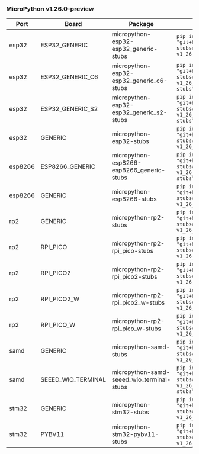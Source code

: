 
### MicroPython v1.26.0-preview

| Port | Board | Package | pip install |
|------|-------|---------| ------------|
| esp32 | ESP32_GENERIC | micropython-esp32-esp32_generic-stubs | `pip install "git+https://github.com/Josverl/micropython-stubs#subdirectory=publish/micropython-v1_26_0_preview-esp32-esp32_generic-stubs"`
| esp32 | ESP32_GENERIC_C6 | micropython-esp32-esp32_generic_c6-stubs | `pip install "git+https://github.com/Josverl/micropython-stubs#subdirectory=publish/micropython-v1_26_0_preview-esp32-esp32_generic_c6-stubs"`
| esp32 | ESP32_GENERIC_S2 | micropython-esp32-esp32_generic_s2-stubs | `pip install "git+https://github.com/Josverl/micropython-stubs#subdirectory=publish/micropython-v1_26_0_preview-esp32-esp32_generic_s2-stubs"`
| esp32 | GENERIC | micropython-esp32-stubs | `pip install "git+https://github.com/Josverl/micropython-stubs#subdirectory=publish/micropython-v1_26_0_preview-esp32-stubs"`
| esp8266 | ESP8266_GENERIC | micropython-esp8266-esp8266_generic-stubs | `pip install "git+https://github.com/Josverl/micropython-stubs#subdirectory=publish/micropython-v1_26_0_preview-esp8266-esp8266_generic-stubs"`
| esp8266 | GENERIC | micropython-esp8266-stubs | `pip install "git+https://github.com/Josverl/micropython-stubs#subdirectory=publish/micropython-v1_26_0_preview-esp8266-stubs"`
| rp2 | GENERIC | micropython-rp2-stubs | `pip install "git+https://github.com/Josverl/micropython-stubs#subdirectory=publish/micropython-v1_26_0_preview-rp2-stubs"`
| rp2 | RPI_PICO | micropython-rp2-rpi_pico-stubs | `pip install "git+https://github.com/Josverl/micropython-stubs#subdirectory=publish/micropython-v1_26_0_preview-rp2-rpi_pico-stubs"`
| rp2 | RPI_PICO2 | micropython-rp2-rpi_pico2-stubs | `pip install "git+https://github.com/Josverl/micropython-stubs#subdirectory=publish/micropython-v1_26_0_preview-rp2-rpi_pico2-stubs"`
| rp2 | RPI_PICO2_W | micropython-rp2-rpi_pico2_w-stubs | `pip install "git+https://github.com/Josverl/micropython-stubs#subdirectory=publish/micropython-v1_26_0_preview-rp2-rpi_pico2_w-stubs"`
| rp2 | RPI_PICO_W | micropython-rp2-rpi_pico_w-stubs | `pip install "git+https://github.com/Josverl/micropython-stubs#subdirectory=publish/micropython-v1_26_0_preview-rp2-rpi_pico_w-stubs"`
| samd | GENERIC | micropython-samd-stubs | `pip install "git+https://github.com/Josverl/micropython-stubs#subdirectory=publish/micropython-v1_26_0_preview-samd-stubs"`
| samd | SEEED_WIO_TERMINAL | micropython-samd-seeed_wio_terminal-stubs | `pip install "git+https://github.com/Josverl/micropython-stubs#subdirectory=publish/micropython-v1_26_0_preview-samd-seeed_wio_terminal-stubs"`
| stm32 | GENERIC | micropython-stm32-stubs | `pip install "git+https://github.com/Josverl/micropython-stubs#subdirectory=publish/micropython-v1_26_0_preview-stm32-stubs"`
| stm32 | PYBV11 | micropython-stm32-pybv11-stubs | `pip install "git+https://github.com/Josverl/micropython-stubs#subdirectory=publish/micropython-v1_26_0_preview-stm32-pybv11-stubs"`

